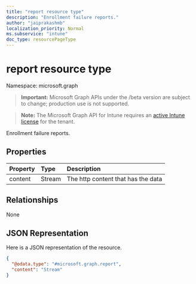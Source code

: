 ```yaml
---
title: "report resource type"
description: "Enrollment failure reports."
author: "jaiprakashmb"
localization_priority: Normal
ms.subservice: "intune"
doc_type: resourcePageType
---
```


# report resource type

Namespace: microsoft.graph

> **Important:** Microsoft Graph APIs under the /beta version are subject to change; production use is not supported.

> **Note:** The Microsoft Graph API for Intune requires an [active Intune license](https://go.microsoft.com/fwlink/?linkid=839381) for the tenant.

Enrollment failure reports.

## Properties
|Property|Type|Description|
|:---|:---|:---|
|content|Stream|The http content that has the data|

## Relationships
None

## JSON Representation
Here is a JSON representation of the resource.
<!-- {
  "blockType": "resource",
  "@odata.type": "microsoft.graph.report"
}
-->
``` json
{
  "@odata.type": "#microsoft.graph.report",
  "content": "Stream"
}
```